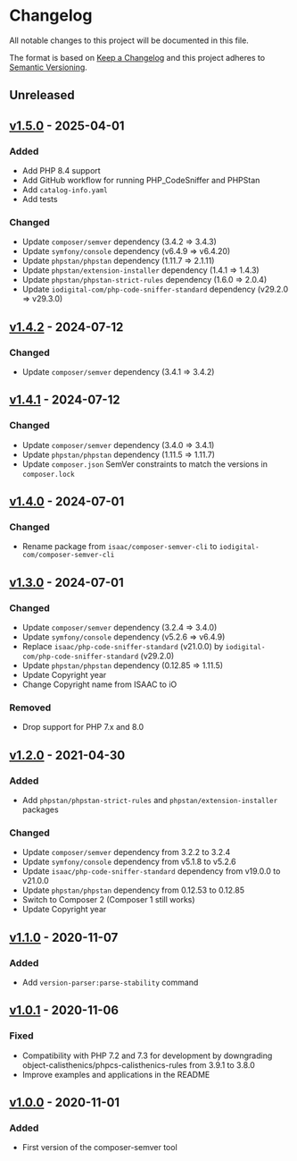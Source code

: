 # Changelog
All notable changes to this project will be documented in this file.

The format is based on [Keep a Changelog](http://keepachangelog.com/en/1.0.0/)
and this project adheres to [Semantic Versioning](http://semver.org/spec/v2.0.0.html).

## Unreleased

## [v1.5.0](https://github.com/iodigital-com/composer-semver-cli/releases/tag/v1.5.0) - 2025-04-01

### Added

- Add PHP 8.4 support
- Add GitHub workflow for running PHP_CodeSniffer and PHPStan
- Add `catalog-info.yaml`
- Add tests

### Changed

- Update `composer/semver` dependency (3.4.2 => 3.4.3)
- Update `symfony/console` dependency (v6.4.9 => v6.4.20)
- Update `phpstan/phpstan` dependency (1.11.7 => 2.1.11)
- Update `phpstan/extension-installer` dependency (1.4.1 => 1.4.3)
- Update `phpstan/phpstan-strict-rules` dependency (1.6.0 => 2.0.4)
- Update `iodigital-com/php-code-sniffer-standard` dependency (v29.2.0 => v29.3.0)

## [v1.4.2](https://github.com/iodigital-com/composer-semver-cli/releases/tag/v1.4.2) - 2024-07-12

### Changed

- Update `composer/semver` dependency (3.4.1 => 3.4.2)

## [v1.4.1](https://github.com/iodigital-com/composer-semver-cli/releases/tag/v1.4.1) - 2024-07-12

### Changed

- Update `composer/semver` dependency (3.4.0 => 3.4.1)
- Update `phpstan/phpstan` dependency (1.11.5 => 1.11.7)
- Update `composer.json` SemVer constraints to match the versions in `composer.lock`

## [v1.4.0](https://github.com/iodigital-com/composer-semver-cli/releases/tag/v1.4.0) - 2024-07-01

### Changed

- Rename package from `isaac/composer-semver-cli` to `iodigital-com/composer-semver-cli`

## [v1.3.0](https://github.com/iodigital-com/composer-semver-cli/releases/tag/v1.3.0) - 2024-07-01

### Changed

- Update `composer/semver` dependency (3.2.4 => 3.4.0)
- Update `symfony/console` dependency (v5.2.6 => v6.4.9)
- Replace `isaac/php-code-sniffer-standard` (v21.0.0) by `iodigital-com/php-code-sniffer-standard` (v29.2.0)
- Update `phpstan/phpstan` dependency (0.12.85 => 1.11.5)
- Update Copyright year
- Change Copyright name from ISAAC to iO

### Removed

- Drop support for PHP 7.x and 8.0

## [v1.2.0](https://github.com/iodigital-com/composer-semver-cli/releases/tag/v1.2.0) - 2021-04-30

### Added

- Add `phpstan/phpstan-strict-rules` and `phpstan/extension-installer` packages

### Changed

- Update `composer/semver` dependency from 3.2.2 to 3.2.4
- Update `symfony/console` dependency from v5.1.8 to v5.2.6
- Update `isaac/php-code-sniffer-standard` dependency from v19.0.0 to v21.0.0
- Update `phpstan/phpstan` dependency from 0.12.53 to 0.12.85
- Switch to Composer 2 (Composer 1 still works)
- Update Copyright year

## [v1.1.0](https://github.com/iodigital-com/composer-semver-cli/releases/tag/v1.1.0) - 2020-11-07

### Added

- Add `version-parser:parse-stability` command

## [v1.0.1](https://github.com/iodigital-com/composer-semver-cli/releases/tag/v1.0.1) - 2020-11-06

### Fixed

- Compatibility with PHP 7.2 and 7.3 for development by downgrading object-calisthenics/phpcs-calisthenics-rules from 3.9.1 to 3.8.0
- Improve examples and applications in the README

## [v1.0.0](https://github.com/iodigital-com/composer-semver-cli/releases/tag/v1.0.0) - 2020-11-01

### Added

- First version of the composer-semver tool

